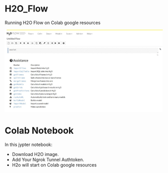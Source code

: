 # H2O_Flow
Running H2O Flow on Colab google resources 

![H2O Flow](/flow.jpg)

# Colab Notebook
In this jypter notebook:
- Download H2O image.
- Add Your Ngrok Tunnel Authtoken.
- H2o will start on Colab google resources

